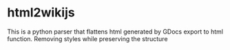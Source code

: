 # html2wikijs
This is a python parser that flattens html generated by GDocs export to html function. Removing styles while preserving the structure
